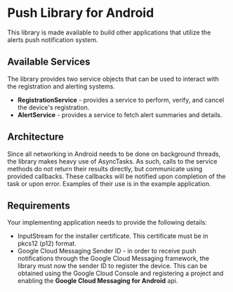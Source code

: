 # Push Library for Android

This library is made available to build other applications that utilize the alerts push notification system.

## Available Services

The library provides two service objects that can be used to interact with the registration and alerting systems.

* **RegistrationService** - provides a service to perform, verify, and cancel the device's registration.
* **AlertService** - provides a service to fetch alert summaries and details.

## Architecture

Since all networking in Android needs to be done on background threads, the library makes heavy use of AsyncTasks.  As such, calls to the service methods do not return their results directly, but communicate using provided callbacks.  These callbacks will be notified upon completion of the task or upon error.  Examples of their use is in the example application.

## Requirements

Your implementing application needs to provide the following details:

- InputStream for the installer certificate.  This certificate must be in pkcs12 (p12) format.
- Google Cloud Messaging Sender ID - in order to receive push notifications through the Google Cloud Messaging framework, the library must now the sender ID to register the device.  This can be obtained using the Google Cloud Console and registering a project and enabling the **Google Cloud Messaging for Android** api.

